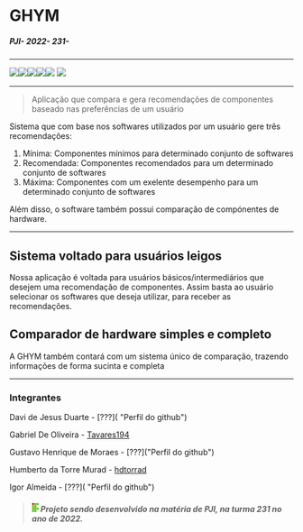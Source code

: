 # GHYM
##### PJI- 2022- 231-


----------------------------------
![](https://img.shields.io/badge/Java-ED8B00?style=for-the-badge&logo=java&logoColor=white)![](https://img.shields.io/badge/MySQL-005C84?style=for-the-badge&logo=mysql&logoColor=white)![](https://img.shields.io/badge/Visual_Studio-5C2D91?style=for-the-badge&logo=visual%20studio&logoColor=white)![](	https://img.shields.io/badge/GitHub-100000?style=for-the-badge&logo=github&logoColor=white)![](	https://img.shields.io/badge/GIT-E44C30?style=for-the-badge&logo=git&logoColor=whitee) ![](https://img.shields.io/badge/Microsoft_Word-2B579A?style=for-the-badge&logo=microsoft-word&logoColor=white)

----------------------------------
> Aplicação que compara e gera recomendações de componentes baseado nas preferências de um usuário

Sistema que com base nos softwares utilizados por um usuário gere três recomendações:
1. Mínima: Componentes mínimos para determinado conjunto de softwares
2. Recomendada: Componentes recomendados para um determinado conjunto de softwares
3. Máxima: Componentes com um exelente desempenho para um determinado conjunto de softwares

Além disso, o software também possui comparação de compónentes de hardware.

----------------------------------
## Sistema voltado para usuários leigos

Nossa aplicação é voltada para usuários básicos/intermediários que desejem uma recomendação de componentes. Assim basta ao usuário selecionar os softwares que deseja utilizar, para receber as recomendações.

## Comparador de hardware simples e completo

A GHYM também contará com um sistema único de comparação, trazendo informações de forma sucinta e completa

----------------------------------
### Integrantes

Davi de Jesus Duarte - [???]( "Perfil do github")

Gabriel De Oliveira - [Tavares194](https://github.com/Tavares194 "Perfil do github")

Gustavo Henrique de Moraes - [???]("Perfil do github")

Humberto da Torre Murad - [hdtorrad](https://github.com/hdtorrad "Perfil do github")

Igor Almeida - [???]( "Perfil do github")

> ##### <img src="support files/IF.svg.png" alt="IF" width="12"/> Projeto sendo desenvolvido na matéria de PJI, na turma 231 no ano de 2022.